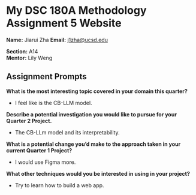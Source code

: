 # My DSC 180A Methodology Assignment 5 Website

**Name:** Jiarui Zha 
**Email:** j1zha@ucsd.edu  

**Section:** A14  
**Mentor:** Lily Weng

## Assignment Prompts

**What is the most interesting topic covered in your domain this quarter?**  
- I feel like is the CB-LLM model.

**Describe a potential investigation you would like to pursue for your Quarter 2 Project.**  
- The CB-LLm model and its interpretability.

**What is a potential change you’d make to the approach taken in your current Quarter 1 Project?**  
- I would use Figma more.

**What other techniques would you be interested in using in your project?**  
- Try to learn how to build a web app.
